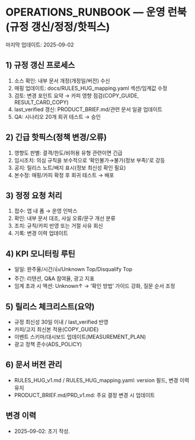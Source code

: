 # OPERATIONS_RUNBOOK — 운영 런북(규정 갱신/정정/핫픽스)

마지막 업데이트: 2025-09-02

## 1) 규정 갱신 프로세스
1. 소스 확인: 내부 문서 개정(개정일/버전) 수신
2. 매핑 업데이트: docs/RULES_HUG_mapping.yaml 섹션/임계값 수정
3. 검토: 변경 포인트 요약 → 카피 영향 점검(COPY_GUIDE, RESULT_CARD_COPY)
4. last_verified 갱신: PRODUCT_BRIEF.md/관련 문서 일괄 업데이트
5. QA: 시나리오 20개 회귀 테스트 → 승인

## 2) 긴급 핫픽스(정책 변경/오류)
1. 영향도 판별: 결격/한도/비허용 유형 관련이면 긴급
2. 임시조치: 의심 규칙을 보수적으로 ‘확인불가→불가(정보 부족)’로 강등
3. 공지: 릴리스 노트/배지 표시(정보 최신성 확인 필요)
4. 본수정: 매핑/카피 확정 후 회귀 테스트 → 배포

## 3) 정정 요청 처리
1. 접수: 앱 내 폼 → 운영 인박스
2. 확인: 내부 문서 대조, 사실 오류/문구 개선 분류
3. 조치: 규칙/카피 반영 또는 거절 사유 회신
4. 기록: 변경 이력 업데이트

## 4) KPI 모니터링 루틴
- 일일: 완주율/시간/👍/Unknown Top/Disqualify Top
- 주간: 리텐션, Q&A 참여율, 광고 지표
- 임계 초과 시 액션: Unknown↑ → ‘확인 방법’ 가이드 강화, 질문 순서 조정

## 5) 릴리스 체크리스트(요약)
- 규정 최신성 30일 이내 / last_verified 반영
- 카피/고지 최신본 적용(COPY_GUIDE)
- 이벤트 스키마/대시보드 업데이트(MEASUREMENT_PLAN)
- 광고 정책 준수(ADS_POLICY)

## 6) 문서 버전 관리
- RULES_HUG_v1.md / RULES_HUG_mapping.yaml: version 필드, 변경 이력 유지
- PRODUCT_BRIEF.md/PRD_v1.md: 주요 결정 변경 시 업데이트

## 변경 이력
- 2025-09-02: 초기 작성.
